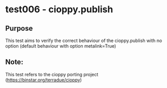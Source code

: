 # test006 - cioppy.publish

## Purpose

This test aims to verify the correct behaviour of the cioppy.publish with no option (default behaviour with option metalink=True)


## Note:

This test refers to the cioppy porting project (https://binstar.org/terradue/cioppy)